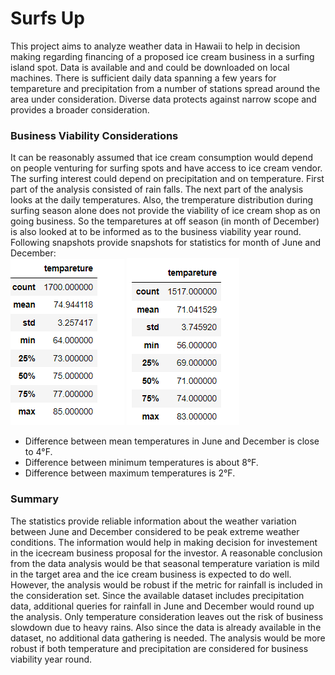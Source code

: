 # Surfs Up
This project aims to analyze weather data in Hawaii to help in decision making regarding financing of a proposed ice cream business in a surfing island spot.
Data is available and and could be downloaded on local machines. There is sufficient daily data spanning a few years for tempareture and precipitation from a number of stations spread around the area under consideration. Diverse data protects against narrow scope and provides a broader consideration.
### Business Viability Considerations
It can be reasonably assumed that ice cream consumption would depend on people venturing for surfing spots and have access to ice cream vendor. The surfing interest could depend on precipitation and on temperature. First part of the analysis consisted of rain falls. The next part of the analysis looks at the daily temperatures. 
Also, the tremperature distribution during surfing season alone does not provide the viability of ice cream shop as on going business. So the temparetures at off season (in month of December) is also looked at to be informed as to the business viability year round. </br>
Following snapshots provide snapshots for statistics for month of June and December:</br>
![June weather statistics](Resources/June_data.png)                         ![December weather statistics](Resources/Dec_data.png)

* Difference between mean temperatures in June and December is close to 4&deg;F.
* Difference between minimum temperatures is about 8&deg;F.
* Difference between maximum temperatures is 2&deg;F.



### Summary
The statistics provide reliable information about the weather variation between June and December considered to be peak extreme weather conditions.
The information would help in making decision for investement in the icecream business proposal for the investor. A reasonable conclusion from the data analysis would be that seasonal temperature variation is mild in the target area and the ice cream business is expected to do well. However, the analysis would be robust if the metric for rainfall is included in the consideration set. Since the available dataset includes precipitation data, additional queries for rainfall in June and December would round up the analysis. Only temperature consideration leaves out the risk of business slowdown due to heavy rains. Also since the data is already available in the dataset, no additional data gathering is needed. 
The analysis would be more robust if both temperature and precipitation are considered for business viability year round.
